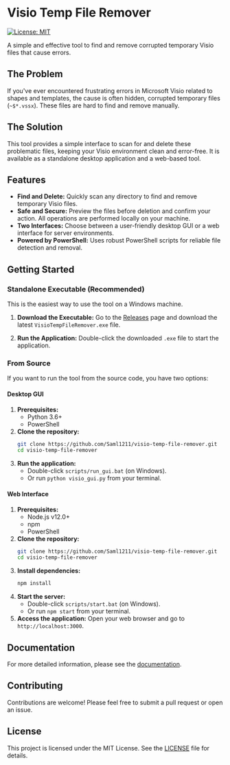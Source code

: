 # Visio Temp File Remover

[![License: MIT](https://img.shields.io/badge/License-MIT-blue.svg)](https://opensource.org/licenses/MIT)

A simple and effective tool to find and remove corrupted temporary Visio files that cause errors.

<!-- Add a nice screenshot of the application here -->
<!-- ![Visio Temp File Remover Screenshot](path/to/screenshot.png) -->

## The Problem

If you've ever encountered frustrating errors in Microsoft Visio related to shapes and templates, the cause is often hidden, corrupted temporary files (`~$*.vssx`). These files are hard to find and remove manually.

## The Solution

This tool provides a simple interface to scan for and delete these problematic files, keeping your Visio environment clean and error-free. It is available as a standalone desktop application and a web-based tool.

## Features

-   **Find and Delete:** Quickly scan any directory to find and remove temporary Visio files.
-   **Safe and Secure:** Preview the files before deletion and confirm your action. All operations are performed locally on your machine.
-   **Two Interfaces:** Choose between a user-friendly desktop GUI or a web interface for server environments.
-   **Powered by PowerShell:** Uses robust PowerShell scripts for reliable file detection and removal.

## Getting Started

### Standalone Executable (Recommended)

This is the easiest way to use the tool on a Windows machine.

1.  **Download the Executable:**
    Go to the [Releases](https://github.com/Saml1211/visio-temp-file-remover/releases) page and download the latest `VisioTempFileRemover.exe` file.

2.  **Run the Application:**
    Double-click the downloaded `.exe` file to start the application.

### From Source

If you want to run the tool from the source code, you have two options:

#### Desktop GUI

1.  **Prerequisites:**
    *   Python 3.6+
    *   PowerShell
2.  **Clone the repository:**
    ```bash
    git clone https://github.com/Saml1211/visio-temp-file-remover.git
    cd visio-temp-file-remover
    ```
3.  **Run the application:**
    *   Double-click `scripts/run_gui.bat` (on Windows).
    *   Or run `python visio_gui.py` from your terminal.

#### Web Interface

1.  **Prerequisites:**
    *   Node.js v12.0+
    *   npm
    *   PowerShell
2.  **Clone the repository:**
    ```bash
    git clone https://github.com/Saml1211/visio-temp-file-remover.git
    cd visio-temp-file-remover
    ```
3.  **Install dependencies:**
    ```bash
    npm install
    ```
4.  **Start the server:**
    *   Double-click `scripts/start.bat` (on Windows).
    *   Or run `npm start` from your terminal.
5.  **Access the application:**
    Open your web browser and go to `http://localhost:3000`.

## Documentation

For more detailed information, please see the [documentation](docs/index.md).

## Contributing

Contributions are welcome! Please feel free to submit a pull request or open an issue.

## License

This project is licensed under the MIT License. See the [LICENSE](LICENSE) file for details.
